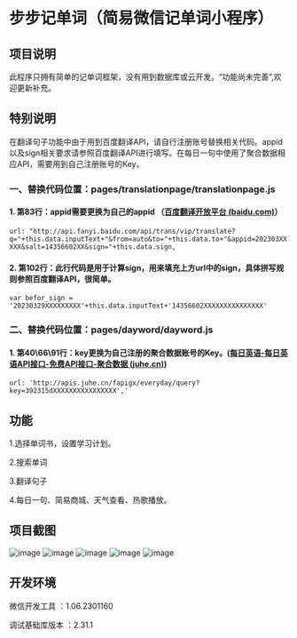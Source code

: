 # 步步记单词（简易微信记单词小程序）



## 项目说明

此程序只拥有简单的记单词框架，没有用到数据库或云开发。“功能尚未完善”,欢迎更新补充。

## **特别说明**

在翻译句子功能中由于用到百度翻译API，请自行注册账号替换相关代码。appid以及sign相关要求请参照百度翻译API进行填写。在每日一句中使用了聚合数据相应API，需要用到自己注册账号的Key。

### 一、替换代码位置：pages/translationpage/translationpage.js  
#### 1. 第83行：appid需要更换为自己的appid （[百度翻译开放平台 (baidu.com)](https://fanyi-api.baidu.com/product/113)）

`url: "http://api.fanyi.baidu.com/api/trans/vip/translate?q="+this.data.inputText+"&from=auto&to="+this.data.to+"&appid=202303XXXXX&salt=14356602XX&sign="+this.data.sign,`

#### 2. 第102行：此行代码是用于计算sign，用来填充上方url中的sign，具体拼写规则参照百度翻译API，很简单。
`var befor_sign = '20230329XXXXXXXXX'+this.data.inputText+'14356602XXXXXXXXXXXXXXX'`
### 二、替换代码位置：pages/dayword/dayword.js  
#### 1. 第40\66\91行：key更换为自己注册的聚合数据账号的Key。([每日英语-每日英语API接口-免费API接口-聚合数据 (juhe.cn)](https://www.juhe.cn/docs/api/id/760))
`url: 'http://apis.juhe.cn/fapigx/everyday/query?key=392315dXXXXXXXXXXXXXXXX','`
   

## 功能

1.选择单词书，设置学习计划。

2.搜索单词

3.翻译句子

4.每日一句、简易商城、天气查看、热歌播放。

## 项目截图
![image](https://github.com/zhenghaoyang24/WeChatProjects-BlueWord/assets/95458562/001f78e5-a0a0-4e11-9b0c-a76f1b832886)
![image](https://github.com/zhenghaoyang24/WeChatProjects-BlueWord/assets/95458562/a43bf936-5bf5-49f1-8282-6f76b88d24e0)
![image](https://github.com/zhenghaoyang24/WeChatProjects-BlueWord/assets/95458562/dd67ac99-c09a-4104-a83f-f001f47ca250)
![image](https://github.com/zhenghaoyang24/WeChatProjects-BlueWord/assets/95458562/bef2f949-010d-4965-8f1f-3bec39fd517a)
![image](https://github.com/zhenghaoyang24/WeChatProjects-BlueWord/assets/95458562/91201e4b-b958-4218-b7a3-2ed60107cc87)


## 开发环境

微信开发工具 ：1.06.2301160

调试基础库版本 ：2.31.1

